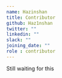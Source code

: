 ```yaml
---
name: Hazinshan
title: Contributor
github: Haz1nshan
twitter: ""
linkedin: ""
slack: ""
joining_date: ""
role : contributor
---
```


Still waiting for this

